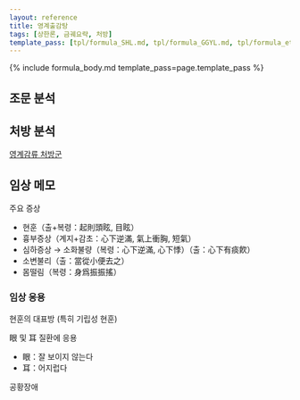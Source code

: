 ```yaml
---
layout: reference
title: 영계출감탕
tags: [상한론, 금궤요략, 처방]
template_pass: [tpl/formula_SHL.md, tpl/formula_GGYL.md, tpl/formula_etc.md]
---
```



{% include formula_body.md template_pass=page.template_pass %}

## 조문 분석


## 처방 분석

<i class="fa fa-external-link-alt"></i> [영계감류 처방군]( {{site.baseurl}}/lecture/2018/03/처방군_영계감류 )

## 임상 메모

주요 증상
* 현훈（출+복령：起則頭眩, 目眩）
* 흉부증상（계지+감초：心下逆滿, 氣上衝胸, 短氣）
* 심하증상 → 소화불량（복령：心下逆滿, 心下悸）（출：心下有痰飮）
* 소변불리（출：當從小便去之）
* 몸떨림（복령：身爲振振搖）

### 임상 응용

현훈의 대표방 (특히 기립성 현훈)

眼 및 耳 질환에 응용
* 眼：잘 보이지 않는다
* 耳：어지럽다

공황장애
